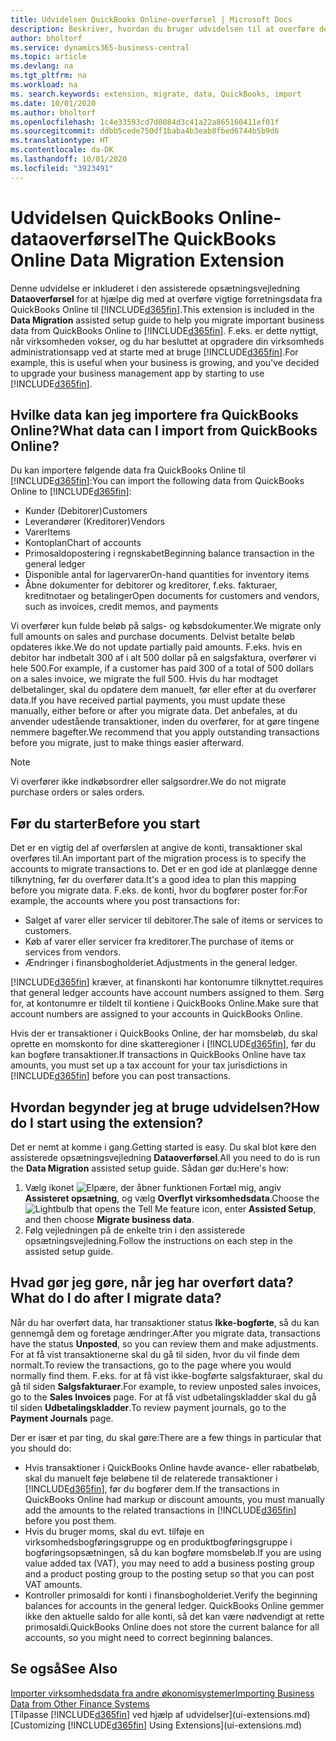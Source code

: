 ```yaml
---
title: Udvidelsen QuickBooks Online-overførsel | Microsoft Docs
description: Beskriver, hvordan du bruger udvidelsen til at overføre debitorer, kreditorer, varer og konti fra QuickBooks Online til Business Central.
author: bholtorf
ms.service: dynamics365-business-central
ms.topic: article
ms.devlang: na
ms.tgt_pltfrm: na
ms.workload: na
ms. search.keywords: extension, migrate, data, QuickBooks, import
ms.date: 10/01/2020
ms.author: bholtorf
ms.openlocfilehash: 1c4e33593cd7d0084d3c41a22a865160411ef01f
ms.sourcegitcommit: ddbb5cede750df1baba4b3eab8fbed6744b5b9d6
ms.translationtype: HT
ms.contentlocale: da-DK
ms.lasthandoff: 10/01/2020
ms.locfileid: "3923491"
---
```

# <a name="the-quickbooks-online-data-migration-extension"></a><span data-ttu-id="5b045-103">Udvidelsen QuickBooks Online-dataoverførsel</span><span class="sxs-lookup"><span data-stu-id="5b045-103">The QuickBooks Online Data Migration Extension</span></span>

<span data-ttu-id="5b045-104">Denne udvidelse er inkluderet i den assisterede opsætningsvejledning **Dataoverførsel** for at hjælpe dig med at overføre vigtige forretningsdata fra QuickBooks Online til [!INCLUDE[d365fin](includes/d365fin_md.md)].</span><span class="sxs-lookup"><span data-stu-id="5b045-104">This extension is included in the **Data Migration** assisted setup guide to help you migrate important business data from QuickBooks Online to [!INCLUDE[d365fin](includes/d365fin_md.md)].</span></span> <span data-ttu-id="5b045-105">F.eks. er dette nyttigt, når virksomheden vokser, og du har besluttet at opgradere din virksomheds administrationsapp ved at starte med at bruge [!INCLUDE[d365fin](includes/d365fin_md.md)].</span><span class="sxs-lookup"><span data-stu-id="5b045-105">For example, this is useful when your business is growing, and you've decided to upgrade your business management app by starting to use [!INCLUDE[d365fin](includes/d365fin_md.md)].</span></span>

## <a name="what-data-can-i-import-from-quickbooks-online"></a><span data-ttu-id="5b045-106">Hvilke data kan jeg importere fra QuickBooks Online?</span><span class="sxs-lookup"><span data-stu-id="5b045-106">What data can I import from QuickBooks Online?</span></span>

<span data-ttu-id="5b045-107">Du kan importere følgende data fra QuickBooks Online til [!INCLUDE[d365fin](includes/d365fin_md.md)]:</span><span class="sxs-lookup"><span data-stu-id="5b045-107">You can import the following data from QuickBooks Online to [!INCLUDE[d365fin](includes/d365fin_md.md)]:</span></span>  

* <span data-ttu-id="5b045-108">Kunder (Debitorer)</span><span class="sxs-lookup"><span data-stu-id="5b045-108">Customers</span></span>
* <span data-ttu-id="5b045-109">Leverandører (Kreditorer)</span><span class="sxs-lookup"><span data-stu-id="5b045-109">Vendors</span></span>
* <span data-ttu-id="5b045-110">Varer</span><span class="sxs-lookup"><span data-stu-id="5b045-110">Items</span></span>
* <span data-ttu-id="5b045-111">Kontoplan</span><span class="sxs-lookup"><span data-stu-id="5b045-111">Chart of accounts</span></span>
* <span data-ttu-id="5b045-112">Primosaldopostering i regnskabet</span><span class="sxs-lookup"><span data-stu-id="5b045-112">Beginning balance transaction in the general ledger</span></span>
* <span data-ttu-id="5b045-113">Disponible antal for lagervarer</span><span class="sxs-lookup"><span data-stu-id="5b045-113">On-hand quantities for inventory items</span></span>
* <span data-ttu-id="5b045-114">Åbne dokumenter for debitorer og kreditorer, f.eks. fakturaer, kreditnotaer og betalinger</span><span class="sxs-lookup"><span data-stu-id="5b045-114">Open documents for customers and vendors, such as invoices, credit memos, and payments</span></span>

<span data-ttu-id="5b045-115">Vi overfører kun fulde beløb på salgs- og købsdokumenter.</span><span class="sxs-lookup"><span data-stu-id="5b045-115">We migrate only full amounts on sales and purchase documents.</span></span> <span data-ttu-id="5b045-116">Delvist betalte beløb opdateres ikke.</span><span class="sxs-lookup"><span data-stu-id="5b045-116">We do not update partially paid amounts.</span></span> <span data-ttu-id="5b045-117">F.eks. hvis en debitor har indbetalt 300 af i alt 500 dollar på en salgsfaktura, overfører vi hele 500.</span><span class="sxs-lookup"><span data-stu-id="5b045-117">For example, if a customer has paid 300 of a total of 500 dollars on a sales invoice, we migrate the full 500.</span></span> <span data-ttu-id="5b045-118">Hvis du har modtaget delbetalinger, skal du opdatere dem manuelt, før eller efter at du overfører data.</span><span class="sxs-lookup"><span data-stu-id="5b045-118">If you have received partial payments, you must update these manually, either before or after you migrate data.</span></span> <span data-ttu-id="5b045-119">Det anbefales, at du anvender udestående transaktioner, inden du overfører, for at gøre tingene nemmere bagefter.</span><span class="sxs-lookup"><span data-stu-id="5b045-119">We recommend that you apply outstanding transactions before you migrate, just to make things easier afterward.</span></span>

> [!NOTE]  
> <span data-ttu-id="5b045-120">Vi overfører ikke indkøbsordrer eller salgsordrer.</span><span class="sxs-lookup"><span data-stu-id="5b045-120">We do not migrate purchase orders or sales orders.</span></span>

## <a name="before-you-start"></a><span data-ttu-id="5b045-121">Før du starter</span><span class="sxs-lookup"><span data-stu-id="5b045-121">Before you start</span></span>

<span data-ttu-id="5b045-122">Det er en vigtig del af overførslen at angive de konti, transaktioner skal overføres til.</span><span class="sxs-lookup"><span data-stu-id="5b045-122">An important part of the migration process is to specify the accounts to migrate transactions to.</span></span> <span data-ttu-id="5b045-123">Det er en god ide at planlægge denne tilknytning, før du overfører data.</span><span class="sxs-lookup"><span data-stu-id="5b045-123">It's a good idea to plan this mapping before you migrate data.</span></span> <span data-ttu-id="5b045-124">F.eks. de konti, hvor du bogfører poster for:</span><span class="sxs-lookup"><span data-stu-id="5b045-124">For example, the accounts where you post transactions for:</span></span>  

* <span data-ttu-id="5b045-125">Salget af varer eller servicer til debitorer.</span><span class="sxs-lookup"><span data-stu-id="5b045-125">The sale of items or services to customers.</span></span>
* <span data-ttu-id="5b045-126">Køb af varer eller servicer fra kreditorer.</span><span class="sxs-lookup"><span data-stu-id="5b045-126">The purchase of items or services from vendors.</span></span>  
* <span data-ttu-id="5b045-127">Ændringer i finansbogholderiet.</span><span class="sxs-lookup"><span data-stu-id="5b045-127">Adjustments in the general ledger.</span></span>  

[!INCLUDE[d365fin](includes/d365fin_md.md)] <span data-ttu-id="5b045-128">kræver, at finanskonti har kontonumre tilknyttet.</span><span class="sxs-lookup"><span data-stu-id="5b045-128">requires that general ledger accounts have account numbers assigned to them.</span></span> <span data-ttu-id="5b045-129">Sørg for, at kontonumre er tildelt til kontiene i QuickBooks Online.</span><span class="sxs-lookup"><span data-stu-id="5b045-129">Make sure that account numbers are assigned to your accounts in QuickBooks Online.</span></span>

<span data-ttu-id="5b045-130">Hvis der er transaktioner i QuickBooks Online, der har momsbeløb, du skal oprette en momskonto for dine skatteregioner i [!INCLUDE[d365fin](includes/d365fin_md.md)], før du kan bogføre transaktioner.</span><span class="sxs-lookup"><span data-stu-id="5b045-130">If transactions in QuickBooks Online have tax amounts, you must set up a tax account for your tax jurisdictions in [!INCLUDE[d365fin](includes/d365fin_md.md)] before you can post transactions.</span></span>

## <a name="how-do-i-start-using-the-extension"></a><span data-ttu-id="5b045-131">Hvordan begynder jeg at bruge udvidelsen?</span><span class="sxs-lookup"><span data-stu-id="5b045-131">How do I start using the extension?</span></span>

<span data-ttu-id="5b045-132">Det er nemt at komme i gang.</span><span class="sxs-lookup"><span data-stu-id="5b045-132">Getting started is easy.</span></span> <span data-ttu-id="5b045-133">Du skal blot køre den assisterede opsætningsvejledning **Dataoverførsel**.</span><span class="sxs-lookup"><span data-stu-id="5b045-133">All you need to do is run the **Data Migration** assisted setup guide.</span></span> <span data-ttu-id="5b045-134">Sådan gør du:</span><span class="sxs-lookup"><span data-stu-id="5b045-134">Here's how:</span></span>

1. <span data-ttu-id="5b045-135">Vælg ikonet ![Elpære, der åbner funktionen Fortæl mig](media/ui-search/search_small.png "Fortæl mig, hvad du vil foretage dig"), angiv **Assisteret opsætning**, og vælg **Overflyt virksomhedsdata**.</span><span class="sxs-lookup"><span data-stu-id="5b045-135">Choose the ![Lightbulb that opens the Tell Me feature](media/ui-search/search_small.png "Tell me what you want to do") icon, enter **Assisted Setup**, and then choose **Migrate business data**.</span></span>
2. <span data-ttu-id="5b045-136">Følg vejledningen på de enkelte trin i den assisterede opsætningsvejledning.</span><span class="sxs-lookup"><span data-stu-id="5b045-136">Follow the instructions on each step in the assisted setup guide.</span></span>

## <a name="what-do-i-do-after-i-migrate-data"></a><span data-ttu-id="5b045-137">Hvad gør jeg gøre, når jeg har overført data?</span><span class="sxs-lookup"><span data-stu-id="5b045-137">What do I do after I migrate data?</span></span>

<span data-ttu-id="5b045-138">Når du har overført data, har transaktioner status **Ikke-bogførte**, så du kan gennemgå dem og foretage ændringer.</span><span class="sxs-lookup"><span data-stu-id="5b045-138">After you migrate data, transactions have the status **Unposted**, so you can review them and make adjustments.</span></span> <span data-ttu-id="5b045-139">For at få vist transaktionerne skal du gå til siden, hvor du vil finde dem normalt.</span><span class="sxs-lookup"><span data-stu-id="5b045-139">To review the transactions, go to the page where you would normally find them.</span></span> <span data-ttu-id="5b045-140">F.eks. for at få vist ikke-bogførte salgsfakturaer, skal du gå til siden **Salgsfakturaer**.</span><span class="sxs-lookup"><span data-stu-id="5b045-140">For example, to review unposted sales invoices, go to the **Sales Invoices** page.</span></span> <span data-ttu-id="5b045-141">For at få vist udbetalingskladder skal du gå til siden **Udbetalingskladder**.</span><span class="sxs-lookup"><span data-stu-id="5b045-141">To review payment journals, go to the **Payment Journals** page.</span></span>  

<span data-ttu-id="5b045-142">Der er især et par ting, du skal gøre:</span><span class="sxs-lookup"><span data-stu-id="5b045-142">There are a few things in particular that you should do:</span></span>

* <span data-ttu-id="5b045-143">Hvis transaktioner i QuickBooks Online havde avance- eller rabatbeløb, skal du manuelt føje beløbene til de relaterede transaktioner i [!INCLUDE[d365fin](includes/d365fin_md.md)], før du bogfører dem.</span><span class="sxs-lookup"><span data-stu-id="5b045-143">If the transactions in QuickBooks Online had markup or discount amounts, you must manually add the amounts to the related transactions in [!INCLUDE[d365fin](includes/d365fin_md.md)] before you post them.</span></span>
* <span data-ttu-id="5b045-144">Hvis du bruger moms, skal du evt. tilføje en virksomhedsbogføringsgruppe og en produktbogføringsgruppe i bogføringsopsætningen, så du kan bogføre momsbeløb.</span><span class="sxs-lookup"><span data-stu-id="5b045-144">If you are using value added tax (VAT), you may need to add a business posting group and a product posting group to the posting setup so that you can post VAT amounts.</span></span>
* <span data-ttu-id="5b045-145">Kontroller primosaldi for konti i finansbogholderiet.</span><span class="sxs-lookup"><span data-stu-id="5b045-145">Verify the beginning balances for accounts in the general ledger.</span></span> <span data-ttu-id="5b045-146">QuickBooks Online gemmer ikke den aktuelle saldo for alle konti, så det kan være nødvendigt at rette primosaldi.</span><span class="sxs-lookup"><span data-stu-id="5b045-146">QuickBooks Online does not store the current balance for all accounts, so you might need to correct beginning balances.</span></span>

## <a name="see-also"></a><span data-ttu-id="5b045-147">Se også</span><span class="sxs-lookup"><span data-stu-id="5b045-147">See Also</span></span>

[<span data-ttu-id="5b045-148">Importer virksomhedsdata fra andre økonomisystemer</span><span class="sxs-lookup"><span data-stu-id="5b045-148">Importing Business Data from Other Finance Systems</span></span>](across-import-data-configuration-packages.md)  
<span data-ttu-id="5b045-149">[Tilpasse [!INCLUDE[d365fin](includes/d365fin_md.md)] ved hjælp af udvidelser](ui-extensions.md)</span><span class="sxs-lookup"><span data-stu-id="5b045-149">[Customizing [!INCLUDE[d365fin](includes/d365fin_md.md)] Using Extensions](ui-extensions.md)</span></span>  
